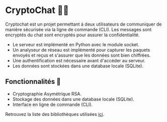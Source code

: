 # CryptoChat 💬🔐

Cryptochat est un projet permettant à deux utilisateurs de communiquer de manière sécurisée via la ligne de commande (CLI). Les messages sont encryptés du chat sont encryptés pour assurer la confidentialité.

- Le serveur est implémenté en Python avec le module socket.
- Un analyseur de réseau est implémenté pour capturer les paquets envoyés et reçus et s'assurer que les données sont bien chiffrées.
- Une authentification est nécessaire avant d'accéder au serveur.
- Les données sont stockées dans une database locale (SQLite).

## Fonctionnalités 🚀

- Cryptographie Asymétrique RSA.
- Stockage des données dans une database locale (SQLite).
- Interface en ligne de commande (CLI).

Retrouvez la liste des bibliothèques utilisées [ici](requirements.txt).